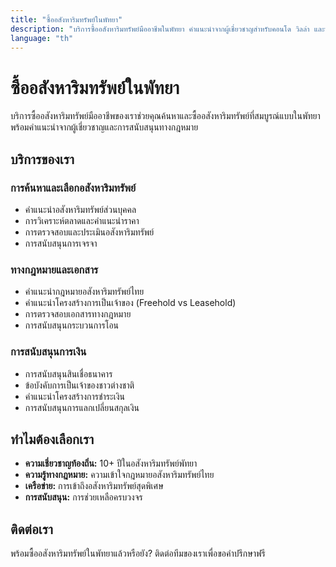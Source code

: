 ```yaml
---
title: "ซื้ออสังหาริมทรัพย์ในพัทยา"
description: "บริการซื้ออสังหาริมทรัพย์มืออาชีพในพัทยา คำแนะนำจากผู้เชี่ยวชาญสำหรับคอนโด วิลล่า และบ้าน พร้อมการสนับสนุนทางกฎหมายและตัวเลือกการเงิน"
language: "th"
---
```


# ซื้ออสังหาริมทรัพย์ในพัทยา

บริการซื้ออสังหาริมทรัพย์มืออาชีพของเราช่วยคุณค้นหาและซื้ออสังหาริมทรัพย์ที่สมบูรณ์แบบในพัทยา พร้อมคำแนะนำจากผู้เชี่ยวชาญและการสนับสนุนทางกฎหมาย

## บริการของเรา

### การค้นหาและเลือกอสังหาริมทรัพย์
- คำแนะนำอสังหาริมทรัพย์ส่วนบุคคล
- การวิเคราะห์ตลาดและคำแนะนำราคา
- การตรวจสอบและประเมินอสังหาริมทรัพย์
- การสนับสนุนการเจรจา

### ทางกฎหมายและเอกสาร
- คำแนะนำกฎหมายอสังหาริมทรัพย์ไทย
- คำแนะนำโครงสร้างการเป็นเจ้าของ (Freehold vs Leasehold)
- การตรวจสอบเอกสารทางกฎหมาย
- การสนับสนุนกระบวนการโอน

### การสนับสนุนการเงิน
- การสนับสนุนสินเชื่อธนาคาร
- ข้อบังคับการเป็นเจ้าของชาวต่างชาติ
- คำแนะนำโครงสร้างการชำระเงิน
- การสนับสนุนการแลกเปลี่ยนสกุลเงิน

## ทำไมต้องเลือกเรา

- **ความเชี่ยวชาญท้องถิ่น:** 10+ ปีในอสังหาริมทรัพย์พัทยา
- **ความรู้ทางกฎหมาย:** ความเข้าใจกฎหมายอสังหาริมทรัพย์ไทย
- **เครือข่าย:** การเข้าถึงอสังหาริมทรัพย์สุดพิเศษ
- **การสนับสนุน:** การช่วยเหลือครบวงจร

## ติดต่อเรา

พร้อมซื้ออสังหาริมทรัพย์ในพัทยาแล้วหรือยัง? ติดต่อทีมของเราเพื่อขอคำปรึกษาฟรี
